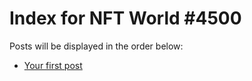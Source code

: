 # Index for NFT World #4500
Posts will be displayed in the order below:

- [Your first post](./001-first.md)

